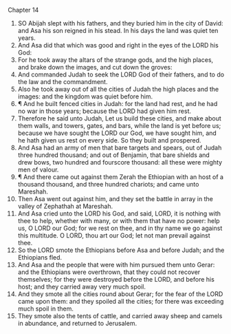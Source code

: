 

Chapter 14

1. SO Abijah slept with his fathers, and they buried him in the city of David: and Asa his son reigned in his stead.  In his days the land was quiet ten years.
2. And Asa did that which was good and right in the eyes of the LORD his God:
3. For he took away the altars of the strange gods, and the high places, and brake down the images, and cut down the groves:
4. And commanded Judah to seek the LORD God of their fathers, and to do the law and the commandment.
5. Also he took away out of all the cities of Judah the high places and the images: and the kingdom was quiet before him.
6. ¶ And he built fenced cities in Judah: for the land had rest, and he had no war in those years; because the LORD had given him rest.
7. Therefore he said unto Judah, Let us build these cities, and make about them walls, and towers, gates, and bars, while the land is yet before us; because we have sought the LORD our God, we have sought him, and he hath given us rest on every side.  So they built and prospered.
8. And Asa had an army of men that bare targets and spears, out of Judah three hundred thousand; and out of Benjamin, that bare shields and drew bows, two hundred and fourscore thousand: all these were mighty men of valour.
9. ¶ And there came out against them Zerah the Ethiopian with an host of a thousand thousand, and three hundred chariots; and came unto Mareshah.
10. Then Asa went out against him, and they set the battle in array in the valley of Zephathah at Mareshah.
11. And Asa cried unto the LORD his God, and said, LORD, it is nothing with thee to help, whether with many, or with them that have no power: help us, O LORD our God; for we rest on thee, and in thy name we go against this multitude.  O LORD, thou art our God; let not man prevail against thee.
12. So the LORD smote the Ethiopians before Asa and before Judah; and the Ethiopians fled.
13. And Asa and the people that were with him pursued them unto Gerar: and the Ethiopians were overthrown, that they could not recover themselves; for they were destroyed before the LORD, and before his host; and they carried away very much spoil.
14. And they smote all the cities round about Gerar; for the fear of the LORD came upon them: and they spoiled all the cities; for there was exceeding much spoil in them.
15. They smote also the tents of cattle, and carried away sheep and camels in abundance, and returned to Jerusalem.
